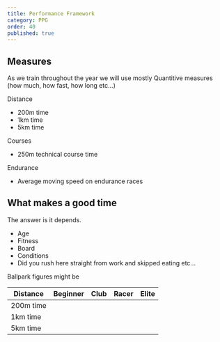 ```yaml
---
title: Performance Framework
category: PPG
order: 40
published: true
---
```


## Measures
As we train throughout the year we will use mostly Quantitive measures (how much, how fast, how long etc...)

Distance
- 200m time
- 1km time
- 5km time

Courses
- 250m technical course time

Endurance
- Average moving speed on endurance races

## What makes a good time
The answer is it depends. 
- Age
- Fitness
- Board
- Conditions
- Did you rush here straight from work and skipped eating etc...

Ballpark figures might be

| Distance	| Beginner	| Club | Racer	| Elite | 
| --------- | ---  | ---  | ---  | ---  |
| 200m time |   |   |   |   | 
| 1km time  |   |   |   |   |
| 5km time  |   |   |   |   |
